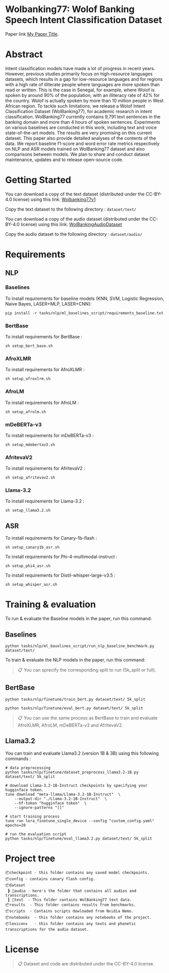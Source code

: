 # Wolbanking77: Wolof Banking Speech Intent Classification Dataset

Paper link [My Paper Title](https://arxiv.org/). 

# Abstract
Intent classification models have made a lot of progress in recent years. However, previous studies primarily focus on high-resource languages datasets, which results in a gap for low-resource languages and for regions with a high rate of illiterate people where languages are more spoken than read or written. This is the case in Senegal, for example, where Wolof is spoken by around 90\% of the population, with an illiteracy rate of 42\% for the country. Wolof is actually spoken by more than 10 million people in West African region. To tackle such limitations, we release a Wolof Intent Classification Dataset (WolBanking77), for academic research in intent classification. WolBanking77 currently contains 9,791 text sentences in the banking domain and more than 4 hours of spoken sentences. Experiments on various baselines are conducted in this work, including text and voice state-of-the-art models. The results are very promising on this current dataset. This paper also provide detailed analyses of the contents of the data. We report baseline f1-score and word error rate metrics respectively on NLP and ASR models trained on WolBanking77 dataset and also comparisons between models. We plan to share and conduct dataset maintenance, updates and to release open-source code.

# Getting Started
You can download a copy of the text dataset (distributed under the CC-BY-4.0 license) using this link: [Wolbanking77v1](https://kaggle.com/datasets/7d41257813a8d21992fdeb3b4840748a4ce0740d0129d3e5becc4573df4da7a7)

Copy the text dataset to the following directory : ```dataset/text/```

You can download a copy of the audio dataset (distributed under the CC-BY-4.0 license) using this link: [WolBankingAudioDataset](https://kaggle.com/datasets/7a689c23f53b007d7602aafdedb5e8df47fc46f45886482873272f2eb8a98b28)

Copy the audio dataset to the following directory : ```dataset/audio/```

# Requirements
## NLP
### Baselines

To install requirements for baseline models (KNN, SVM, Logistic Regression, Naive Bayes, LASER+MLP, LASER+CNN):

```setup
pip install -r tasks/nlp/ml_baselines_script/requirements_baseline.txt
```


### BertBase

To install requirements for BertBase :

```setup
sh setup_bert_base.sh
```

### AfroXLMR

To install requirements for AfroXLMR :

```setup
sh setup_afroxlrm.sh
```

### AfroLM

To install requirements for AfroLM :

```setup
sh setup_afrolm.sh
```

### mDeBERTa-v3

To install requirements for mDeBERTa-v3 :

```setup
sh setup_mdebertav3.sh
```

### AfritevaV2

To install requirements for AfritevaV2 :

```setup
sh setup_afritevav2.sh
```

### Llama-3.2

To install requirements for Llama-3.2 :

```setup
sh setup_llama3.2.sh
```

## ASR

To install requirements for Canary-1b-flash :

```setup
sh setup_canary1b_asr.sh
```

To install requirements for Phi-4-multimodal-instruct :

```setup
sh setup_phi4_asr.sh
```

To install requirements for Distil-whisper-large-v3.5 :

```setup
sh setup_whisper_asr.sh
```

# Training & evaluation

To run & evaluate the Baseline models in the paper, run this command:

## Baselines
```Run
python tasks/nlp/ml_baselines_script/run_nlp_baseline_benchmark.py dataset/text/
```

To train & evaluate the NLP models in the paper, run this command:
>📋  You can sprecify the corresponding split to run (5k_split or full).

## BertBase
```Train
python tasks/nlp/finetune/train_bert.py dataset/text/ 5k_split
```

```Evaluate
python tasks/nlp/finetune/eval_bert.py dataset/text/ 5k_split
```

>📋 You can use the same process as BertBase to train and evaluate AfroXLMR, AfroLM, mDeBERTa-v3 and AfritevaV2.

## Llama3.2

You can train and evaluate Llama3.2 (version 1B & 3B) using this following commands :
```Train
# data preprocessing
python tasks/nlp/finetune/dataset_preprocess_llama3.2-1B.py dataset/text/ 5k_split

# download Llama-3.2-1B-Instruct checkpoints by specifying your hugginface token.
tune download "meta-llama/Llama-3.2-1B-Instruct"  \   
    --output-dir "./Llama-3.2-1B-Instruct"  \   
    --hf-token "hugginface token"  \   
    --ignore-patterns "[]"

# start training process
tune run lora_finetune_single_device --config "custom_config.yaml" epochs=20

# run the evaluation script
python tasks/nlp/finetune/eval_llama3.2.py dataset/text/ 5k_split
```

# Project tree

```
📦checkpoint - this folder contains any saved model checkpoints.
📦config - contains canary flash config.
📦dataset
 ┣ 📂audio - here's the folder that contains all audios and transcriptions.
 ┃ 📂text  - This folder contains WolBanking77 text data.
📦results  - This folder contains results from benchmarks.
📦scripts  - Contains scripts dowloaded from Nvidia Nemo.
📦notebooks	- this folder contains any notebooks of the project.
📦lexicons	- this folder contains any texts and phonetic transcriptions for the audio dataset.
```


# License

>📋 Dataset and code are distributed under the CC-BY-4.0 license.

